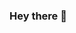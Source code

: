 ### Hey there 👋

<!--
**j-armah/j-armah** is a ✨ _special_ ✨ repository because its `README.md` (this file) appears on your GitHub profile.

My name is Jeremy Armah,

I'm a full-stack software engineer. I attended and graduated from Flatiron School, a 15 week immersive coding bootcamp located in Manhattan, New York, from October 2020 to February 2021. Since graduating, I've been continued building exciting new side projects where I can learn new things and further implement skills I already have. I'm currently looking for a software engineering opportunities. 

- 🔭 I’m currently working on ...
- 🌱 I’m currently learning data structures & algorithms, more python, and more javascript!
- 📫 How to reach me: jarmah241@gmail.com or https://www.linkedin.com/in/jeremy-armah/
- 
- 
-->
